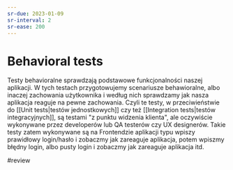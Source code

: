 ```yaml
---
sr-due: 2023-01-09
sr-interval: 2
sr-ease: 200
---
```


# Behavioral tests

Testy behavioralne sprawdzają podstawowe funkcjonalności naszej aplikacji. W tych testach przygotowujemy scenariusze behawioralne, albo inaczej zachowania użytkownika i według nich sprawdzamy jak nasza aplikacja reaguje na pewne zachowania. Czyli te testy, w przeciwieństwie do [[Unit tests|testów jednostkowych]] czy też [[Integration tests|testów integracyjnych]], są testami "z punktu widzenia klienta", ale oczywiście wykonywane przez developerów lub QA testerów czy UX designerów. Takie testy zatem wykonywane są na Frontendzie aplikacji typu wpiszy prawidłowy login/hasło i zobaczmy jak zareaguje aplikacja, potem wpiszmy błędny login, albo pusty login i zobaczmy jak zareaguje aplikacja itd.

#review